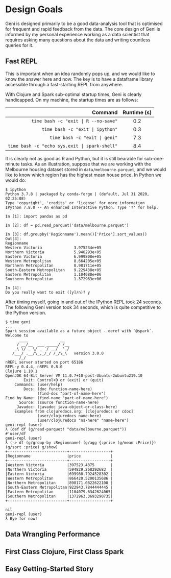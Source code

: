 # Design Goals

Geni is designed primarily to be a good data-analysis tool that is optimised for frequent and rapid feedback from the data. The core design of Geni is informed by my personal experience working as a data scientist that requires asking many questions about the data and writing countless queries for it.

## Fast REPL

This is important when an idea randomly pops up, and we would like to know the answer here and now. The key is to have a dataframe library accessible through a fast-starting REPL from anywhere.

With Clojure and Spark sub-optimal startup times, Geni is clearly handicapped. On my machine, the startup times are as follows:

| Command | Runtime (s) |
| ---: | :---: |
| `time bash -c "exit \| R --no-save"` | 0.2 |
| `time bash -c "exit \| ipython"` | 0.3 |
| `time bash -c "exit \| geni"` | 7.3 |
| `time bash -c "echo sys.exit \| spark-shell"` | 8.4 |

It is clearly not as good as R and Python, but it is still bearable for sub-one-minute tasks. As an illustration, suppose that we are working with the Melbourne housing dataset stored in `data/melbourne.parquet`, and we would like to know which region has the highest mean house price. In Python we would do:

```
$ ipython
Python 3.7.8 | packaged by conda-forge | (default, Jul 31 2020, 02:25:08)
Type 'copyright', 'credits' or 'license' for more information
IPython 7.8.0 -- An enhanced Interactive Python. Type '?' for help.

In [1]: import pandas as pd

In [2]: df = pd.read_parquet('data/melbourne.parquet')

In [3]: df.groupby('Regionname').mean()['Price'].sort_values()
Out[3]:
Regionname
Western Victoria              3.975234e+05
Northern Victoria             5.948293e+05
Eastern Victoria              6.999808e+05
Western Metropolitan          8.664205e+05
Northern Metropolitan         8.981711e+05
South-Eastern Metropolitan    9.229438e+05
Eastern Metropolitan          1.104080e+06
Southern Metropolitan         1.372963e+06

In [4]:
Do you really want to exit ([y]/n)? y
```

After timing myself, going in and out of the IPython REPL took 24 seconds. The following Geni version took 34 seconds, which is quite competitive to the Python version.

```
$ time geni
...
Spark session available as a future object - deref with `@spark`.
Welcome to
      ____              __
     / __/__  ___ _____/ /__
    _\ \/ _ \/ _ `/ __/  '_/
   /___/ .__/\_,_/_/ /_/\_\   version 3.0.0
      /_/
nREPL server started on port 65186
REPL-y 0.4.4, nREPL 0.8.0
Clojure 1.10.1
OpenJDK 64-Bit Server VM 11.0.7+10-post-Ubuntu-2ubuntu219.10
        Exit: Control+D or (exit) or (quit)
    Commands: (user/help)
        Docs: (doc function-name-here)
              (find-doc "part-of-name-here")
Find by Name: (find-name "part-of-name-here")
      Source: (source function-name-here)
     Javadoc: (javadoc java-object-or-class-here)
    Examples from clojuredocs.org: [clojuredocs or cdoc]
              (user/clojuredocs name-here)
              (user/clojuredocs "ns-here" "name-here")
geni-repl (user)
λ (def df (g/read-parquet! "data/melbourne.parquet"))
#'user/df
geni-repl (user)
λ (-> df (g/group-by :Regionname) (g/agg {:price (g/mean :Price)}) (g/sort :price) g/show)
+--------------------------+------------------+
|Regionname                |price             |
+--------------------------+------------------+
|Western Victoria          |397523.4375       |
|Northern Victoria         |594829.268292683  |
|Eastern Victoria          |699980.7924528302 |
|Western Metropolitan      |866420.5200135686 |
|Northern Metropolitan     |898171.0822622108 |
|South-Eastern Metropolitan|922943.7844444445 |
|Eastern Metropolitan      |1104079.6342624065|
|Southern Metropolitan     |1372963.3693290735|
+--------------------------+------------------+

nil
geni-repl (user)
λ Bye for now!
```

## Data Wrangling Performance

## First Class Clojure, First Class Spark

## Easy Getting-Started Story
